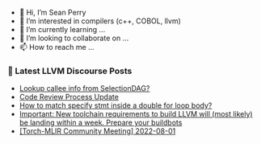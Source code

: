 - 👋 Hi, I’m Sean Perry
- 👀 I’m interested in compilers (c++, COBOL, llvm)
- 🌱 I’m currently learning ...
- 💞️ I’m looking to collaborate on ...
- 📫 How to reach me ...

<!---
s66perry/s66perry is a ✨ special ✨ repository because its `README.md` (this file) appears on your GitHub profile.
You can click the Preview link to take a look at your changes.
--->
### 📕 Latest LLVM Discourse Posts

<!-- DISCOURSE-LLVM:START -->
- [Lookup callee info from SelectionDAG?](https://discourse.llvm.org/t/lookup-callee-info-from-selectiondag/64049#post_5)
- [Code Review Process Update](https://discourse.llvm.org/t/code-review-process-update/63964?page=5#post_98)
- [How to match specify stmt inside a double for loop body?](https://discourse.llvm.org/t/how-to-match-specify-stmt-inside-a-double-for-loop-body/64100#post_3)
- [Important: New toolchain requirements to build LLVM will &lpar;most likely&rpar; be landing within a week. Prepare your buildbots](https://discourse.llvm.org/t/important-new-toolchain-requirements-to-build-llvm-will-most-likely-be-landing-within-a-week-prepare-your-buildbots/61447#post_10)
- [[Torch-MLIR Community Meeting] 2022-08-01](https://discourse.llvm.org/t/torch-mlir-community-meeting-2022-08-01/64112#post_1)
<!-- DISCOURSE-LLVM:END -->
